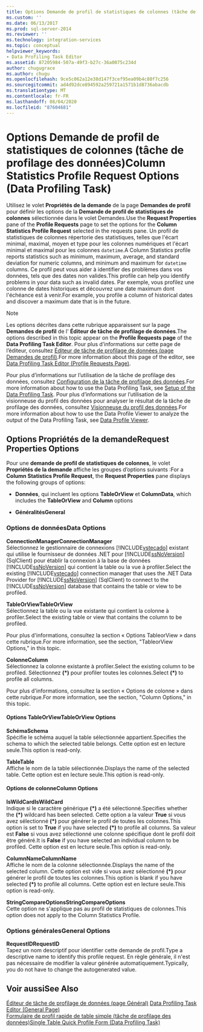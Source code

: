 ```yaml
---
title: Options Demande de profil de statistiques de colonnes (tâche de profilage des données) | Microsoft Docs
ms.custom: ''
ms.date: 06/13/2017
ms.prod: sql-server-2014
ms.reviewer: ''
ms.technology: integration-services
ms.topic: conceptual
helpviewer_keywords:
- Data Profiling Task Editor
ms.assetid: 87205984-507a-49f3-b27c-36a0075c234d
author: chugugrace
ms.author: chugu
ms.openlocfilehash: 9ce5c062a12e38d147f3cef95ea09b4c80f7c256
ms.sourcegitcommit: ad4d92dce894592a259721a1571b1d8736abacdb
ms.translationtype: MT
ms.contentlocale: fr-FR
ms.lasthandoff: 08/04/2020
ms.locfileid: "87604681"
---
```

# <a name="column-statistics-profile-request-options-data-profiling-task"></a><span data-ttu-id="93014-102">Options Demande de profil de statistiques de colonnes (tâche de profilage des données)</span><span class="sxs-lookup"><span data-stu-id="93014-102">Column Statistics Profile Request Options (Data Profiling Task)</span></span>
  <span data-ttu-id="93014-103">Utilisez le volet **Propriétés de la demande** de la page **Demandes de profil** pour définir les options de la **Demande de profil de statistiques de colonnes** sélectionnée dans le volet Demandes.</span><span class="sxs-lookup"><span data-stu-id="93014-103">Use the **Request Properties** pane of the **Profile Requests** page to set the options for the **Column Statistics Profile Request** selected in the requests pane.</span></span> <span data-ttu-id="93014-104">Un profil de statistiques de colonnes répertorie des statistiques, telles que l'écart minimal, maximal, moyen et type pour les colonnes numériques et l'écart minimal et maximal pour les colonnes `datetime`.</span><span class="sxs-lookup"><span data-stu-id="93014-104">A Column Statistics profile reports statistics such as minimum, maximum, average, and standard deviation for numeric columns, and minimum and maximum for `datetime` columns.</span></span> <span data-ttu-id="93014-105">Ce profil peut vous aider à identifier des problèmes dans vos données, tels que des dates non valides.</span><span class="sxs-lookup"><span data-stu-id="93014-105">This profile can help you identify problems in your data such as invalid dates.</span></span> <span data-ttu-id="93014-106">Par exemple, vous profilez une colonne de dates historiques et découvrez une date maximum dont l'échéance est à venir.</span><span class="sxs-lookup"><span data-stu-id="93014-106">For example, you profile a column of historical dates and discover a maximum date that is in the future.</span></span>  
  
> [!NOTE]  
>  <span data-ttu-id="93014-107">Les options décrites dans cette rubrique apparaissent sur la page **Demandes de profil** de l' **Éditeur de tâche de profilage de données**.</span><span class="sxs-lookup"><span data-stu-id="93014-107">The options described in this topic appear on the **Profile Requests page** of the **Data Profiling Task Editor**.</span></span> <span data-ttu-id="93014-108">Pour plus d’informations sur cette page de l’éditeur, consultez [Éditeur de tâche de profilage de données &#40;page Demandes de profil&#41;](data-profiling-task-editor-profile-requests-page.md).</span><span class="sxs-lookup"><span data-stu-id="93014-108">For more information about this page of the editor, see [Data Profiling Task Editor &#40;Profile Requests Page&#41;](data-profiling-task-editor-profile-requests-page.md).</span></span>  
  
 <span data-ttu-id="93014-109">Pour plus d’informations sur l’utilisation de la tâche de profilage des données, consultez [Configuration de la tâche de profilage des données](data-profiling-task.md).</span><span class="sxs-lookup"><span data-stu-id="93014-109">For more information about how to use the Data Profiling Task, see [Setup of the Data Profiling Task](data-profiling-task.md).</span></span> <span data-ttu-id="93014-110">Pour plus d’informations sur l’utilisation de la visionneuse du profil des données pour analyser le résultat de la tâche de profilage des données, consultez [Visionneuse du profil des données](data-profile-viewer.md).</span><span class="sxs-lookup"><span data-stu-id="93014-110">For more information about how to use the Data Profile Viewer to analyze the output of the Data Profiling Task, see [Data Profile Viewer](data-profile-viewer.md).</span></span>  
  
## <a name="request-properties-options"></a><span data-ttu-id="93014-111">Options Propriétés de la demande</span><span class="sxs-lookup"><span data-stu-id="93014-111">Request Properties Options</span></span>  
 <span data-ttu-id="93014-112">Pour une **demande de profil de statistiques de colonnes**, le volet **Propriétés de la demande** affiche les groupes d’options suivants :</span><span class="sxs-lookup"><span data-stu-id="93014-112">For a **Column Statistics Profile Request**, the **Request Properties** pane displays the following groups of options:</span></span>  
  
-   <span data-ttu-id="93014-113">**Données**, qui incluent les options **TableOrView** et **Column**</span><span class="sxs-lookup"><span data-stu-id="93014-113">**Data**, which includes the **TableOrView** and **Column** options</span></span>  
  
-   <span data-ttu-id="93014-114">**Généralités**</span><span class="sxs-lookup"><span data-stu-id="93014-114">**General**</span></span>  
  
### <a name="data-options"></a><span data-ttu-id="93014-115">Options de données</span><span class="sxs-lookup"><span data-stu-id="93014-115">Data Options</span></span>  
 <span data-ttu-id="93014-116">**ConnectionManager**</span><span class="sxs-lookup"><span data-stu-id="93014-116">**ConnectionManager**</span></span>  
 <span data-ttu-id="93014-117">Sélectionnez le gestionnaire de connexions [!INCLUDE[vstecado](../../includes/vstecado-md.md)] existant qui utilise le fournisseur de données .NET pour [!INCLUDE[ssNoVersion](../../includes/ssnoversion-md.md)] (SqlClient) pour établir la connexion à la base de données [!INCLUDE[ssNoVersion](../../includes/ssnoversion-md.md)] qui contient la table ou la vue à profiler.</span><span class="sxs-lookup"><span data-stu-id="93014-117">Select the existing [!INCLUDE[vstecado](../../includes/vstecado-md.md)] connection manager that uses the .NET Data Provider for [!INCLUDE[ssNoVersion](../../includes/ssnoversion-md.md)] (SqlClient) to connect to the [!INCLUDE[ssNoVersion](../../includes/ssnoversion-md.md)] database that contains the table or view to be profiled.</span></span>  
  
 <span data-ttu-id="93014-118">**TableOrView**</span><span class="sxs-lookup"><span data-stu-id="93014-118">**TableOrView**</span></span>  
 <span data-ttu-id="93014-119">Sélectionnez la table ou la vue existante qui contient la colonne à profiler.</span><span class="sxs-lookup"><span data-stu-id="93014-119">Select the existing table or view that contains the column to be profiled.</span></span>  
  
 <span data-ttu-id="93014-120">Pour plus d'informations, consultez la section « Options TableorView » dans cette rubrique.</span><span class="sxs-lookup"><span data-stu-id="93014-120">For more information, see the section, "TableorView Options," in this topic.</span></span>  
  
 <span data-ttu-id="93014-121">**Colonne**</span><span class="sxs-lookup"><span data-stu-id="93014-121">**Column**</span></span>  
 <span data-ttu-id="93014-122">Sélectionnez la colonne existante à profiler.</span><span class="sxs-lookup"><span data-stu-id="93014-122">Select the existing column to be profiled.</span></span> <span data-ttu-id="93014-123">Sélectionnez **(\*)** pour profiler toutes les colonnes.</span><span class="sxs-lookup"><span data-stu-id="93014-123">Select **(\*)** to profile all columns.</span></span>  
  
 <span data-ttu-id="93014-124">Pour plus d'informations, consultez la section « Options de colonne » dans cette rubrique.</span><span class="sxs-lookup"><span data-stu-id="93014-124">For more information, see the section, "Column Options," in this topic.</span></span>  
  
#### <a name="tableorview-options"></a><span data-ttu-id="93014-125">Options TableOrView</span><span class="sxs-lookup"><span data-stu-id="93014-125">TableOrView Options</span></span>  
 <span data-ttu-id="93014-126">**Schéma**</span><span class="sxs-lookup"><span data-stu-id="93014-126">**Schema**</span></span>  
 <span data-ttu-id="93014-127">Spécifie le schéma auquel la table sélectionnée appartient.</span><span class="sxs-lookup"><span data-stu-id="93014-127">Specifies the schema to which the selected table belongs.</span></span> <span data-ttu-id="93014-128">Cette option est en lecture seule.</span><span class="sxs-lookup"><span data-stu-id="93014-128">This option is read-only.</span></span>  
  
 <span data-ttu-id="93014-129">**Table**</span><span class="sxs-lookup"><span data-stu-id="93014-129">**Table**</span></span>  
 <span data-ttu-id="93014-130">Affiche le nom de la table sélectionnée.</span><span class="sxs-lookup"><span data-stu-id="93014-130">Displays the name of the selected table.</span></span> <span data-ttu-id="93014-131">Cette option est en lecture seule.</span><span class="sxs-lookup"><span data-stu-id="93014-131">This option is read-only.</span></span>  
  
#### <a name="column-options"></a><span data-ttu-id="93014-132">Options de colonne</span><span class="sxs-lookup"><span data-stu-id="93014-132">Column Options</span></span>  
 <span data-ttu-id="93014-133">**IsWildCard**</span><span class="sxs-lookup"><span data-stu-id="93014-133">**IsWildCard**</span></span>  
 <span data-ttu-id="93014-134">Indique si le caractère générique **(\*)** a été sélectionné.</span><span class="sxs-lookup"><span data-stu-id="93014-134">Specifies whether the **(\*)** wildcard has been selected.</span></span> <span data-ttu-id="93014-135">Cette option a la valeur **True** si vous avez sélectionné **(\*)** pour générer le profil de toutes les colonnes.</span><span class="sxs-lookup"><span data-stu-id="93014-135">This option is set to **True** if you have selected **(\*)** to profile all columns.</span></span> <span data-ttu-id="93014-136">Sa valeur est **False** si vous avez sélectionné une colonne spécifique dont le profil doit être généré.</span><span class="sxs-lookup"><span data-stu-id="93014-136">It is **False** if you have selected an individual column to be profiled.</span></span> <span data-ttu-id="93014-137">Cette option est en lecture seule.</span><span class="sxs-lookup"><span data-stu-id="93014-137">This option is read-only.</span></span>  
  
 <span data-ttu-id="93014-138">**ColumnName**</span><span class="sxs-lookup"><span data-stu-id="93014-138">**ColumnName**</span></span>  
 <span data-ttu-id="93014-139">Affiche le nom de la colonne sélectionnée.</span><span class="sxs-lookup"><span data-stu-id="93014-139">Displays the name of the selected column.</span></span> <span data-ttu-id="93014-140">Cette option est vide si vous avez sélectionné **(\*)** pour générer le profil de toutes les colonnes.</span><span class="sxs-lookup"><span data-stu-id="93014-140">This option is blank if you have selected **(\*)** to profile all columns.</span></span> <span data-ttu-id="93014-141">Cette option est en lecture seule.</span><span class="sxs-lookup"><span data-stu-id="93014-141">This option is read-only.</span></span>  
  
 <span data-ttu-id="93014-142">**StringCompareOptions**</span><span class="sxs-lookup"><span data-stu-id="93014-142">**StringCompareOptions**</span></span>  
 <span data-ttu-id="93014-143">Cette option ne s'applique pas au profil de statistiques de colonnes.</span><span class="sxs-lookup"><span data-stu-id="93014-143">This option does not apply to the Column Statistics Profile.</span></span>  
  
### <a name="general-options"></a><span data-ttu-id="93014-144">Options générales</span><span class="sxs-lookup"><span data-stu-id="93014-144">General Options</span></span>  
 <span data-ttu-id="93014-145">**RequestID**</span><span class="sxs-lookup"><span data-stu-id="93014-145">**RequestID**</span></span>  
 <span data-ttu-id="93014-146">Tapez un nom descriptif pour identifier cette demande de profil.</span><span class="sxs-lookup"><span data-stu-id="93014-146">Type a descriptive name to identify this profile request.</span></span> <span data-ttu-id="93014-147">En règle générale, il n'est pas nécessaire de modifier la valeur générée automatiquement.</span><span class="sxs-lookup"><span data-stu-id="93014-147">Typically, you do not have to change the autogenerated value.</span></span>  
  
## <a name="see-also"></a><span data-ttu-id="93014-148">Voir aussi</span><span class="sxs-lookup"><span data-stu-id="93014-148">See Also</span></span>  
 <span data-ttu-id="93014-149">[Éditeur de tâche de profilage de données &#40;page Général&#41;](../general-page-of-integration-services-designers-options.md) </span><span class="sxs-lookup"><span data-stu-id="93014-149">[Data Profiling Task Editor &#40;General Page&#41;](../general-page-of-integration-services-designers-options.md) </span></span>  
 [<span data-ttu-id="93014-150">Formulaire de profil rapide de table simple &#40;tâche de profilage des données&#41;</span><span class="sxs-lookup"><span data-stu-id="93014-150">Single Table Quick Profile Form &#40;Data Profiling Task&#41;</span></span>](single-table-quick-profile-form-data-profiling-task.md)  
  
  
